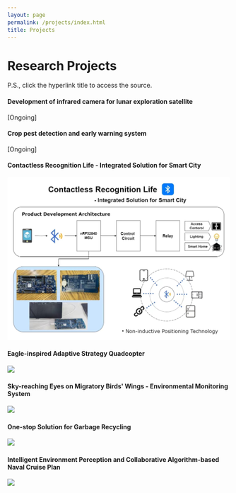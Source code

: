 ```yaml
---
layout: page
permalink: /projects/index.html
title: Projects
---
```


# Research Projects

P.S., click the hyperlink title to access the source.<br>

#### **Development of infrared camera for lunar exploration satellite**

[Ongoing]

#### **Crop pest detection and early warning system**

[Ongoing]

#### **Contactless Recognition Life - Integrated Solution for Smart City**

<img src="src/images/Contactless.png">

#### **Eagle-inspired Adaptive Strategy Quadcopter**

<img src="src/images/Quadcopter.png">

#### **Sky-reaching Eyes on Migratory Birds' Wings - Environmental Monitoring System**

<img src="src/images/migratory-bird.png">

#### **One-stop Solution for Garbage Recycling**

<img src="src/images/Garbage-bin.png">

#### **Intelligent Environment Perception and Collaborative Algorithm-based Naval Cruise Plan**

<img src="src/images/Cruise.png">






